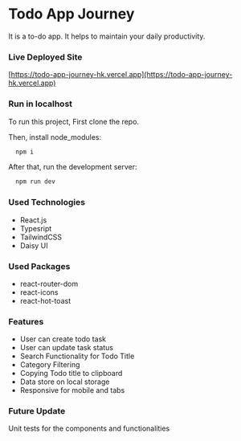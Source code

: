 # Todo App Journey

It is a to-do app. It helps to maintain your daily productivity.

### Live Deployed Site

[https://todo-app-journey-hk.vercel.app](https://todo-app-journey-hk.vercel.app)

### Run in localhost

To run this project, First clone the repo.

Then, install node_modules:

```bash
  npm i
```

After that, run the development server:

```bash
  npm run dev
```

### Used Technologies

- React.js
- Typesript
- TailwindCSS
- Daisy UI

### Used Packages

- react-router-dom
- react-icons
- react-hot-toast

### Features

- User can create todo task
- User can update task status
- Search Functionality for Todo Title
- Category Filtering
- Copying Todo title to clipboard
- Data store on local storage
- Responsive for mobile and tabs

### Future Update

Unit tests for the components and functionalities
